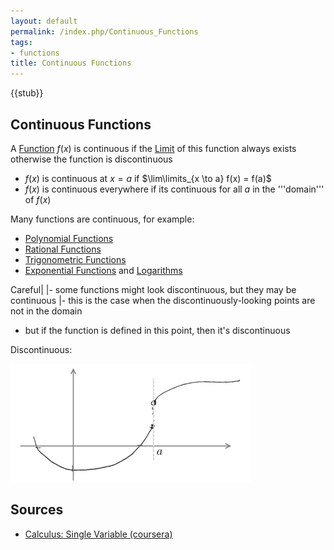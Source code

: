 ```yaml
---
layout: default
permalink: /index.php/Continuous_Functions
tags:
- functions
title: Continuous Functions
---
```

{{stub}}

## Continuous Functions
A [Function](Function) $f(x)$ is continuous if the [Limit](Limit) of this function always exists
otherwise the function is discontinuous


- $f(x)$ is continuous at $x = a$ if $\lim\limits_{x \to a} f(x) = f(a)$ 
- $f(x)$ is continuous everywhere if its continuous for all $a$ in the '''domain''' of $f(x)$


Many functions are continuous, for example: 
- [Polynomial Functions](Polynomial_Functions)
- [Rational Functions](Rational_Functions)
- [Trigonometric Functions](Trigonometric_Functions)
- [Exponential Functions](Exponential_Functions) and [Logarithms](Logarithms)


Careful|   |- some functions might look discontinuous, but they may be continuous |- this is the case when the discontinuously-looking points are not in the domain 
- but if the function is defined in this point, then it's discontinuous 

Discontinuous: 

<img src="https://raw.githubusercontent.com/alexeygrigorev/wiki-figures/master/crs/calc/limit-discontinuity.png" alt="Image">


## Sources
- [Calculus: Single Variable (coursera)](Calculus__Single_Variable_(coursera))
